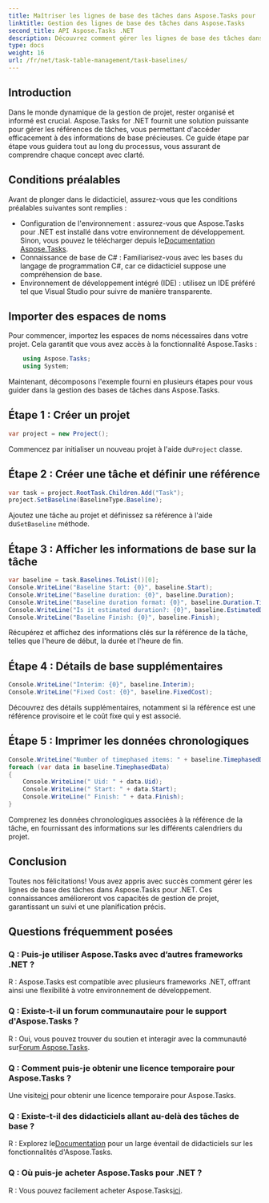 ```yaml
---
title: Maîtriser les lignes de base des tâches dans Aspose.Tasks pour .NET
linktitle: Gestion des lignes de base des tâches dans Aspose.Tasks
second_title: API Aspose.Tasks .NET
description: Découvrez comment gérer les lignes de base des tâches dans Aspose.Tasks pour .NET avec ce didacticiel complet. Améliorez vos compétences en gestion de projet dès aujourd'hui !
type: docs
weight: 16
url: /fr/net/task-table-management/task-baselines/
---
```

## Introduction
Dans le monde dynamique de la gestion de projet, rester organisé et informé est crucial. Aspose.Tasks for .NET fournit une solution puissante pour gérer les références de tâches, vous permettant d'accéder efficacement à des informations de base précieuses. Ce guide étape par étape vous guidera tout au long du processus, vous assurant de comprendre chaque concept avec clarté.
## Conditions préalables
Avant de plonger dans le didacticiel, assurez-vous que les conditions préalables suivantes sont remplies :
-  Configuration de l'environnement : assurez-vous que Aspose.Tasks pour .NET est installé dans votre environnement de développement. Sinon, vous pouvez le télécharger depuis le[Documentation Aspose.Tasks](https://reference.aspose.com/tasks/net/).
- Connaissance de base de C# : Familiarisez-vous avec les bases du langage de programmation C#, car ce didacticiel suppose une compréhension de base.
- Environnement de développement intégré (IDE) : utilisez un IDE préféré tel que Visual Studio pour suivre de manière transparente.
## Importer des espaces de noms
Pour commencer, importez les espaces de noms nécessaires dans votre projet. Cela garantit que vous avez accès à la fonctionnalité Aspose.Tasks :
```csharp
    using Aspose.Tasks;
    using System;
```
Maintenant, décomposons l'exemple fourni en plusieurs étapes pour vous guider dans la gestion des bases de tâches dans Aspose.Tasks.
## Étape 1 : Créer un projet
```csharp
var project = new Project();
```
 Commencez par initialiser un nouveau projet à l'aide du`Project` classe.
## Étape 2 : Créer une tâche et définir une référence
```csharp
var task = project.RootTask.Children.Add("Task");
project.SetBaseline(BaselineType.Baseline);
```
 Ajoutez une tâche au projet et définissez sa référence à l'aide du`SetBaseline` méthode.
## Étape 3 : Afficher les informations de base sur la tâche
```csharp
var baseline = task.Baselines.ToList()[0];
Console.WriteLine("Baseline Start: {0}", baseline.Start);
Console.WriteLine("Baseline duration: {0}", baseline.Duration);
Console.WriteLine("Baseline duration format: {0}", baseline.Duration.TimeUnit);
Console.WriteLine("Is it estimated duration?: {0}", baseline.EstimatedDuration);
Console.WriteLine("Baseline Finish: {0}", baseline.Finish);
```
Récupérez et affichez des informations clés sur la référence de la tâche, telles que l'heure de début, la durée et l'heure de fin.
## Étape 4 : Détails de base supplémentaires
```csharp
Console.WriteLine("Interim: {0}", baseline.Interim);
Console.WriteLine("Fixed Cost: {0}", baseline.FixedCost);
```
Découvrez des détails supplémentaires, notamment si la référence est une référence provisoire et le coût fixe qui y est associé.
## Étape 5 : Imprimer les données chronologiques
```csharp
Console.WriteLine("Number of timephased items: " + baseline.TimephasedData.Count);
foreach (var data in baseline.TimephasedData)
{
    Console.WriteLine(" Uid: " + data.Uid);
    Console.WriteLine(" Start: " + data.Start);
    Console.WriteLine(" Finish: " + data.Finish);
}
```
Comprenez les données chronologiques associées à la référence de la tâche, en fournissant des informations sur les différents calendriers du projet.
## Conclusion
Toutes nos félicitations! Vous avez appris avec succès comment gérer les lignes de base des tâches dans Aspose.Tasks pour .NET. Ces connaissances amélioreront vos capacités de gestion de projet, garantissant un suivi et une planification précis.
## Questions fréquemment posées
### Q : Puis-je utiliser Aspose.Tasks avec d’autres frameworks .NET ?
R : Aspose.Tasks est compatible avec plusieurs frameworks .NET, offrant ainsi une flexibilité à votre environnement de développement.
### Q : Existe-t-il un forum communautaire pour le support d'Aspose.Tasks ?
R : Oui, vous pouvez trouver du soutien et interagir avec la communauté sur[Forum Aspose.Tasks](https://forum.aspose.com/c/tasks/15).
### Q : Comment puis-je obtenir une licence temporaire pour Aspose.Tasks ?
 Une visite[ici](https://purchase.aspose.com/temporary-license/) pour obtenir une licence temporaire pour Aspose.Tasks.
### Q : Existe-t-il des didacticiels allant au-delà des tâches de base ?
 R : Explorez le[Documentation](https://reference.aspose.com/tasks/net/) pour un large éventail de didacticiels sur les fonctionnalités d'Aspose.Tasks.
### Q : Où puis-je acheter Aspose.Tasks pour .NET ?
 R : Vous pouvez facilement acheter Aspose.Tasks[ici](https://purchase.aspose.com/buy).